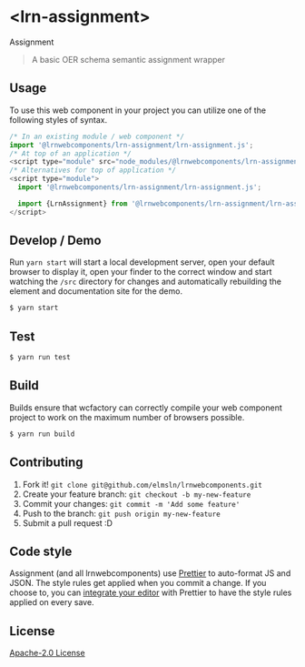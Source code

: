 # &lt;lrn-assignment&gt;

Assignment
> A basic OER schema semantic assignment wrapper

## Usage
To use this web component in your project you can utilize one of the following styles of syntax.

```js
/* In an existing module / web component */
import '@lrnwebcomponents/lrn-assignment/lrn-assignment.js';
/* At top of an application */
<script type="module" src="node_modules/@lrnwebcomponents/lrn-assignment/lrn-assignment.js"></script>
/* Alternatives for top of application */
<script type="module">
  import '@lrnwebcomponents/lrn-assignment/lrn-assignment.js';

  import {LrnAssignment} from '@lrnwebcomponents/lrn-assignment/lrn-assignment.js';
</script>
```

## Develop / Demo
Run `yarn start` will start a local development server, open your default browser to display it, open your finder to the correct window and start watching the `/src` directory for changes and automatically rebuilding the element and documentation site for the demo.
```bash
$ yarn start
```

## Test

```bash
$ yarn run test
```

## Build
Builds ensure that wcfactory can correctly compile your web component project to
work on the maximum number of browsers possible.
```bash
$ yarn run build
```

## Contributing

1. Fork it! `git clone git@github.com/elmsln/lrnwebcomponents.git`
2. Create your feature branch: `git checkout -b my-new-feature`
3. Commit your changes: `git commit -m 'Add some feature'`
4. Push to the branch: `git push origin my-new-feature`
5. Submit a pull request :D

## Code style

Assignment (and all lrnwebcomponents) use [Prettier][prettier] to auto-format JS and JSON.  The style rules get applied when you commit a change.  If you choose to, you can [integrate your editor][prettier-ed] with Prettier to have the style rules applied on every save.

[prettier]: https://github.com/prettier/prettier/
[prettier-ed]: https://github.com/prettier/prettier/#editor-integration
[polyserve]: https://github.com/Polymer/polyserve
[web-component-tester]: https://github.com/Polymer/web-component-tester

## License
[Apache-2.0 License](http://opensource.org/licenses/Apache-2.0)